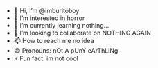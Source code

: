 - 👋 Hi, I’m @imburitoboy
- 👀 I’m interested in horror
- 🌱 I’m currently learning nothing...
- 💞️ I’m looking to collaborate on NOTHING AGAIN
- 📫 How to reach me no idea
- 😄 Pronouns: nOt A pUnY eArThLiNg
- ⚡ Fun fact: im not cool

<!---
imburitoboy/imburitoboy is a ✨ special ✨ repository because its `README.md` (this file) appears on your GitHub profile.
You can click the Preview link to take a look at your changes.
--->
